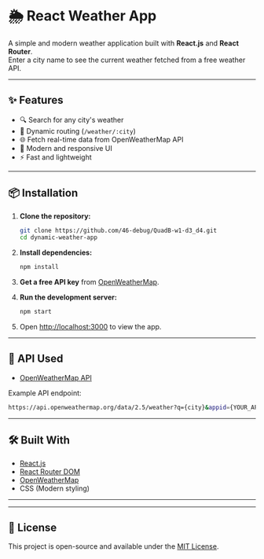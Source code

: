 # 🌦️ React Weather App

A simple and modern weather application built with **React.js** and **React Router**.  
Enter a city name to see the current weather fetched from a free weather API.

---

## ✨ Features

- 🔍 Search for any city's weather
- 🚀 Dynamic routing (`/weather/:city`)
- 🌐 Fetch real-time data from OpenWeatherMap API
- 🎨 Modern and responsive UI
- ⚡ Fast and lightweight

---

## 📦 Installation

1. **Clone the repository:**
   ```bash
   git clone https://github.com/46-debug/QuadB-w1-d3_d4.git
   cd dynamic-weather-app
   ```

2. **Install dependencies:**
   ```bash
   npm install
   ```

3. **Get a free API key** from [OpenWeatherMap](https://openweathermap.org/api).


4. **Run the development server:**
   ```bash
   npm start
   ```

5. Open [http://localhost:3000](http://localhost:3000) to view the app.

---

## 🔗 API Used

- [OpenWeatherMap API](https://openweathermap.org/api)

Example API endpoint:
```bash
https://api.openweathermap.org/data/2.5/weather?q={city}&appid={YOUR_API_KEY}&units=metric
```

---

## 🛠️ Built With

- [React.js](https://reactjs.org/)
- [React Router DOM](https://reactrouter.com/)
- [OpenWeatherMap](https://openweathermap.org/)
- CSS (Modern styling)

---

---

## 📃 License

This project is open-source and available under the [MIT License](LICENSE).
